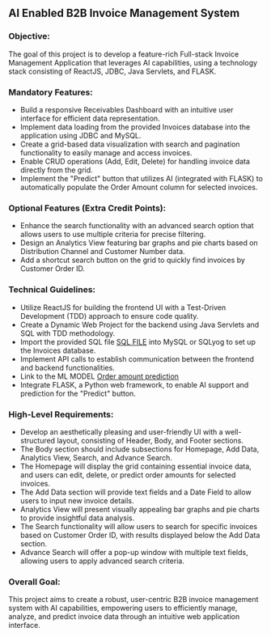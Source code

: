 ## AI Enabled B2B Invoice Management System

### Objective:
The goal of this project is to develop a feature-rich Full-stack Invoice Management Application that leverages AI capabilities, using a technology stack consisting of ReactJS, JDBC, Java Servlets, and FLASK.

### Mandatory Features:
- Build a responsive Receivables Dashboard with an intuitive user interface for efficient data representation.
- Implement data loading from the provided Invoices database into the application using JDBC and MySQL.
- Create a grid-based data visualization with search and pagination functionality to easily manage and access invoices.
- Enable CRUD operations (Add, Edit, Delete) for handling invoice data directly from the grid.
- Implement the "Predict" button that utilizes AI (integrated with FLASK) to automatically populate the Order Amount column for selected invoices.

### Optional Features (Extra Credit Points):
- Enhance the search functionality with an advanced search option that allows users to use multiple criteria for precise filtering.
- Design an Analytics View featuring bar graphs and pie charts based on Distribution Channel and Customer Number data.
- Add a shortcut search button on the grid to quickly find invoices by Customer Order ID.

### Technical Guidelines:
- Utilize ReactJS for building the frontend UI with a Test-Driven Development (TDD) approach to ensure code quality.
- Create a Dynamic Web Project for the backend using Java Servlets and SQL with TDD methodology.
- Import the provided SQL file [SQL FILE](https://drive.google.com/file/d/1Vi0j9hhTEItHdX6U4hCjgV1IU_HRoSne/view?usp=sharing) into MySQL or SQLyog to set up the Invoices database.
- Implement API calls to establish communication between the frontend and backend functionalities.
- Link to the ML MODEL [Order amount prediction](https://drive.google.com/drive/folders/1gTGnvoMuwQm1oKtcfxLG8RX1SDvPD276?usp=sharing)
- Integrate FLASK, a Python web framework, to enable AI support and prediction for the "Predict" button.

### High-Level Requirements:
- Develop an aesthetically pleasing and user-friendly UI with a well-structured layout, consisting of Header, Body, and Footer sections.
- The Body section should include subsections for Homepage, Add Data, Analytics View, Search, and Advance Search.
- The Homepage will display the grid containing essential invoice data, and users can edit, delete, or predict order amounts for selected invoices.
- The Add Data section will provide text fields and a Date Field to allow users to input new invoice details.
- Analytics View will present visually appealing bar graphs and pie charts to provide insightful data analysis.
- The Search functionality will allow users to search for specific invoices based on Customer Order ID, with results displayed below the Add Data section.
- Advance Search will offer a pop-up window with multiple text fields, allowing users to apply advanced search criteria.

### Overall Goal:
This project aims to create a robust, user-centric B2B invoice management system with AI capabilities, empowering users to efficiently manage, analyze, and predict invoice data through an intuitive web application interface.
